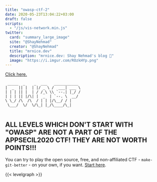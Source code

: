 ```yaml
---
title: "owasp-ctf-2"
date: 2020-05-23T13:04:22+03:00
draft: false
scripts: 
  - "/js/vis-network.min.js"
twitter:
  card: "summary_large_image"
  site: "@ShayNehmad"
  creator: "@ShayNehmad"
  title: "mrnice.dev"
  description: "mrnice.dev: Shay Nehmad's blog 🧔"
  image: "https://i.imgur.com/ROzkHYp.png"
---
```



[Click here.](https://appsecil2020.ctf.today/)

```
 _____  _    _  ___   ___________ 
|  _  || |  | |/ _ \ /  ___| ___ \
| | | || |  | / /_\ \\ `--.| |_/ /
| | | || |/\| |  _  | `--. \  __/ 
\ \_/ /\  /\  / | | |/\__/ / |    
 \___/  \/  \/\_| |_/\____/\_|    
                                  
```

## ALL LEVELS WHICH DON'T START WITH "OWASP" ARE NOT A PART OF THE APPSECIL2020 CTF! THEY ARE NOT WORTH POINTS!!!

You can try to play the open source, free, and non-affiliated CTF - `make-git-better` - on your own, if you want. [Start here](https://mrnice.dev/ctf).

{{< levelgraph >}}

